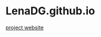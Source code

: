 # LenaDG.github.io
[project website
](https://sites.google.com/student.cms.k12.nc.us/allaboutlena-csp/home)
